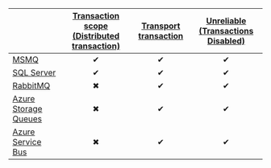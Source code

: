 |  | [Transaction scope (Distributed transaction)](/transports/transactions.md#transactions-transaction-scope-distributed-transaction) | [Transport transaction](/transports/transactions.md?version=core_5#transactions-transport-transaction)  | [Unreliable (Transactions Disabled)](/transports/transactions.md#transactions-unreliable-transactions-disabled) |
| :------------------| :-: |:-:| :-: |
| [MSMQ](/transports/msmq/transportconfig.md#transactions-and-delivery-guarantees) | &#10004; | &#10004; | &#10004; |
| [SQL Server](/transports/sqlserver/transactions.md) | &#10004; | &#10004; | &#10004; |
| [RabbitMQ](/transports/rabbitmq/transactions-and-delivery-guarantees.md) | &#10006; | &#10004; | &#10004; |
| [Azure Storage Queues](/transports/azure-storage-queues/transaction-support.md)| &#10006; | &#10004; | &#10004; |
| [Azure Service Bus](/transports/azure-service-bus/transaction-support.md) | &#10006; | &#10004; | &#10004; |
